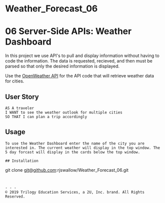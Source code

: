 # Weather_Forecast_06

# 06 Server-Side APIs: Weather Dashboard

In this project we use API's to pull and display information without having to code the information. The data is requested, recieved, and then must be parsed so that only the desired information is displayed.

Use the [OpenWeather API](https://openweathermap.org/api) for the API code that will retrieve weather data for cities. 

## User Story

```
AS A traveler
I WANT to see the weather outlook for multiple cities
SO THAT I can plan a trip accordingly
```

## Usage

```
To use the Weather Dashboard enter the name of the city you are interested in. The current weather will display in the top window. The 5 day forcast will display in the cards below the top window. 

## Installation

```
git clone git@github.com:rjswallow/Weather_Forecast_06.git
```


- - -
© 2019 Trilogy Education Services, a 2U, Inc. brand. All Rights Reserved.
